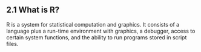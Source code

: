 ## 2.1 What is R?

R is a system for statistical computation and graphics.  It consists of a
language plus a run-time environment with graphics, a debugger, access to
certain system functions, and the ability to run programs stored in script
files.
